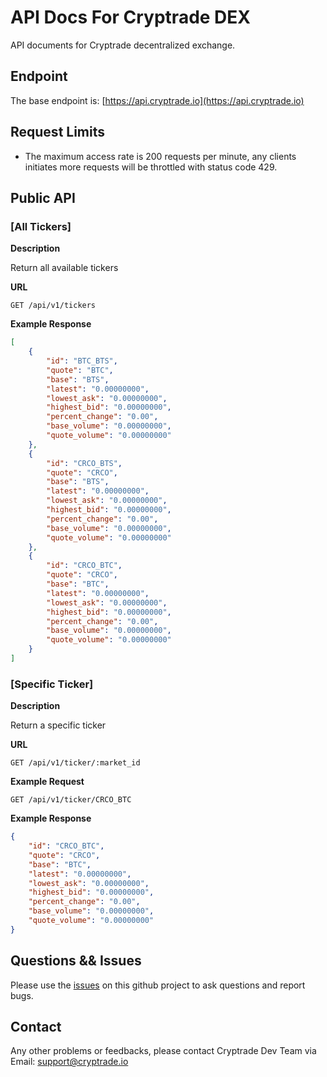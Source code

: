 # API Docs For Cryptrade DEX

API documents for Cryptrade decentralized exchange.

## Endpoint
The base endpoint is: [https://api.cryptrade.io](https://api.cryptrade.io)

## Request Limits
* The maximum access rate is 200 requests per minute, any clients initiates more requests will be throttled with status code 429.

## Public API

### [All Tickers]

**Description**

Return all available tickers

**URL**
```
GET /api/v1/tickers
```

**Example Response**
```json
[
    {
        "id": "BTC_BTS",
        "quote": "BTC",
        "base": "BTS",
        "latest": "0.00000000",
        "lowest_ask": "0.00000000",
        "highest_bid": "0.00000000",
        "percent_change": "0.00",
        "base_volume": "0.00000000",
        "quote_volume": "0.00000000"
    },
    {
        "id": "CRCO_BTS",
        "quote": "CRCO",
        "base": "BTS",
        "latest": "0.00000000",
        "lowest_ask": "0.00000000",
        "highest_bid": "0.00000000",
        "percent_change": "0.00",
        "base_volume": "0.00000000",
        "quote_volume": "0.00000000"
    },
    {
        "id": "CRCO_BTC",
        "quote": "CRCO",
        "base": "BTC",
        "latest": "0.00000000",
        "lowest_ask": "0.00000000",
        "highest_bid": "0.00000000",
        "percent_change": "0.00",
        "base_volume": "0.00000000",
        "quote_volume": "0.00000000"
    }
]
```

### [Specific Ticker]

**Description**

Return a specific ticker

**URL**
```
GET /api/v1/ticker/:market_id
```

**Example Request**
```
GET /api/v1/ticker/CRCO_BTC
```

**Example Response**
```json
{
    "id": "CRCO_BTC",
    "quote": "CRCO",
    "base": "BTC",
    "latest": "0.00000000",
    "lowest_ask": "0.00000000",
    "highest_bid": "0.00000000",
    "percent_change": "0.00",
    "base_volume": "0.00000000",
    "quote_volume": "0.00000000"
}
```

## Questions && Issues

Please use the [issues](https://github.com/cryptrade-project/cryptrade-api-docs/issues) on this github project to ask questions and report bugs.

## Contact

Any other problems or feedbacks, please contact Cryptrade Dev Team via Email: [support@cryptrade.io](mailto:support@cryptrade.io)
